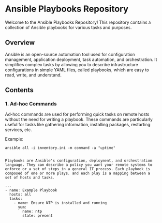 # Ansible Playbooks Repository

Welcome to the Ansible Playbooks Repository! This repository contains a collection of Ansible playbooks for various tasks and purposes.

## Overview

Ansible is an open-source automation tool used for configuration management, application deployment, task automation, and orchestration. It simplifies complex tasks by allowing you to describe infrastructure configurations in simple YAML files, called playbooks, which are easy to read, write, and understand.

## Contents

### 1. Ad-hoc Commands

Ad-hoc commands are used for performing quick tasks on remote hosts without the need for writing a playbook. These commands are particularly useful for tasks like gathering information, installing packages, restarting services, etc.

Example:
```shell
ansible all -i inventory.ini -m command -a "uptime" 


Playbooks are Ansible's configuration, deployment, and orchestration language. They can describe a policy you want your remote systems to enforce or a set of steps in a general IT process. Each playbook is composed of one or more plays, and each play is a mapping between a set of hosts and tasks.

---
- name: Example Playbook
  hosts: all
  tasks:
    - name: Ensure NTP is installed and running
      yum:
        name: ntp
        state: present